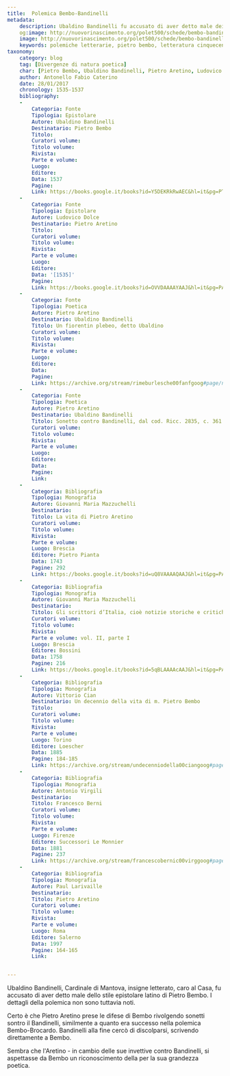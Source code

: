 ```yaml
---
title:  Polemica Bembo-Bandinelli
metadata:
	description: Ubaldino Bandinelli fu accusato di aver detto male dei Brevi del Bembo. L'Aretino prese le difese di quest'ultimo. Bandinelli prova infine a discolparsi.
	og:image: http://nuovorinascimento.org/polet500/schede/bembo-bandinelli/banner-fb.jpg
	image: http://nuovorinascimento.org/polet500/schede/bembo-bandinelli/banner-fb.jpg
	keywords: polemiche letterarie, pietro bembo, letteratura cinquecento
taxonomy:
	category: blog
    tag: [Divergenze di natura poetica]
    char: [Pietro Bembo, Ubaldino Bandinelli, Pietro Aretino, Ludovico Dolce]
    author: Antonello Fabio Caterino
    date: 28/01/2017
    chronology: 1535-1537
    bibliography:
	-
	    Categoria: Fonte
	    Tipologia: Epistolare
	    Autore: Ubaldino Bandinelli
	    Destinatario: Pietro Bembo
	    Titolo: 
	    Curatori volume: 
	    Titolo volume: 
	    Rivista: 
	    Parte e volume: 
	    Luogo: 
	    Editore: 
	    Data: 1537
	    Pagine: 
	    Link: https://books.google.it/books?id=Y5DEKRkRwAEC&hl=it&pg=PT103#v=onepage&q&f=false
	-
	    Categoria: Fonte
	    Tipologia: Epistolare
	    Autore: Ludovico Dolce
	    Destinatario: Pietro Aretino
	    Titolo: 
	    Curatori volume: 
	    Titolo volume: 
	    Rivista: 
	    Parte e volume: 
	    Luogo: 
	    Editore: 
	    Data: '[1535]'
	    Pagine: 
	    Link: https://books.google.it/books?id=OVVDAAAAYAAJ&hl=it&pg=PA274#v=onepage&q&f=false
	-
	    Categoria: Fonte
	    Tipologia: Poetica
	    Autore: Pietro Aretino
	    Destinatario: Ubaldino Bandinelli
	    Titolo: Un fiorentin plebeo, detto Ubaldino
	    Curatori volume: 
	    Titolo volume: 
	    Rivista: 
	    Parte e volume: 
	    Luogo: 
	    Editore: 
	    Data: 
	    Pagine: 
	    Link: https://archive.org/stream/rimeburlesche00fanfgoog#page/n335/mode/2up
	-
	    Categoria: Fonte
	    Tipologia: Poetica
	    Autore: Pietro Aretino
	    Destinatario: Ubaldino Bandinelli
	    Titolo: Sonetto contro Bandinelli, dal cod. Ricc. 2835, c. 361
	    Curatori volume: 
	    Titolo volume: 
	    Rivista: 
	    Parte e volume: 
	    Luogo: 
	    Editore: 
	    Data: 
	    Pagine: 
	    Link: 
	-
	    Categoria: Bibliografia
	    Tipologia: Monografia
	    Autore: Giovanni Maria Mazzuchelli
	    Destinatario: 
	    Titolo: La vita di Pietro Aretino
	    Curatori volume: 
	    Titolo volume: 
	    Rivista: 
	    Parte e volume: 
	    Luogo: Brescia
	    Editore: Pietro Pianta
	    Data: 1743
	    Pagine: 292
	    Link: https://books.google.it/books?id=uQ8VAAAAQAAJ&hl=it&pg=PA292#v=onepage&q&f=false
	-
	    Categoria: Bibliografia
	    Tipologia: Monografia
	    Autore: Giovanni Maria Mazzuchelli
	    Destinatario: 
	    Titolo: Gli scrittori d’Italia, cioè notizie storiche e critiche intorno alle vite e agli scritti dei letterati italiani
	    Curatori volume: 
	    Titolo volume: 
	    Rivista: 
	    Parte e volume: vol. II, parte I
	    Luogo: Brescia
	    Editore: Bossini
	    Data: 1758
	    Pagine: 216
	    Link: https://books.google.it/books?id=5qBLAAAAcAAJ&hl=it&pg=PA216#v=onepage&q&f=false
	-
	    Categoria: Bibliografia
	    Tipologia: Monografia
	    Autore: Vittorio Cian
	    Destinatario: Un decennio della vita di m. Pietro Bembo
	    Titolo: 
	    Curatori volume: 
	    Titolo volume: 
	    Rivista: 
	    Parte e volume: 
	    Luogo: Torino
	    Editore: Loescher
	    Data: 1885
	    Pagine: 184-185
	    Link: https://archive.org/stream/undecenniodella00ciangoog#page/n205/mode/2up
	-
	    Categoria: Bibliografia
	    Tipologia: Monografia
	    Autore: Antonio Virgili
	    Destinatario: 
	    Titolo: Francesco Berni
	    Curatori volume: 
	    Titolo volume: 
	    Rivista: 
	    Parte e volume: 
	    Luogo: Firenze
	    Editore: Successori Le Monnier
	    Data: 1881
	    Pagine: 237
	    Link: https://archive.org/stream/francescobernic00virggoog#page/n7/mode/2up
	-
	    Categoria: Bibliografia
	    Tipologia: Monografia
	    Autore: Paul Larivaille
	    Destinatario: 
	    Titolo: Pietro Aretino
	    Curatori volume: 
	    Titolo volume: 
	    Rivista: 
	    Parte e volume: 
	    Luogo: Roma
	    Editore: Salerno 
	    Data: 1997
	    Pagine: 164-165
	    Link: 


---
```


Ubaldino Bandinelli, Cardinale di Mantova, insigne letterato, caro al Casa, fu accusato di aver detto male dello stile epistolare latino di Pietro Bembo. I dettagli della polemica non sono tuttavia noti. 

Certo è che Pietro Aretino prese le difese di Bembo rivolgendo sonetti sontro il Bandinelli, similmente a quanto era successo nella polemica Bembo-Brocardo. Bandinelli alla fine cercò di discolparsi, scrivendo direttamente a Bembo. 

Sembra che l'Aretino - in cambio delle sue invettive contro Bandinelli, si aspettasse da Bembo un riconoscimento della per la sua grandezza poetica.

